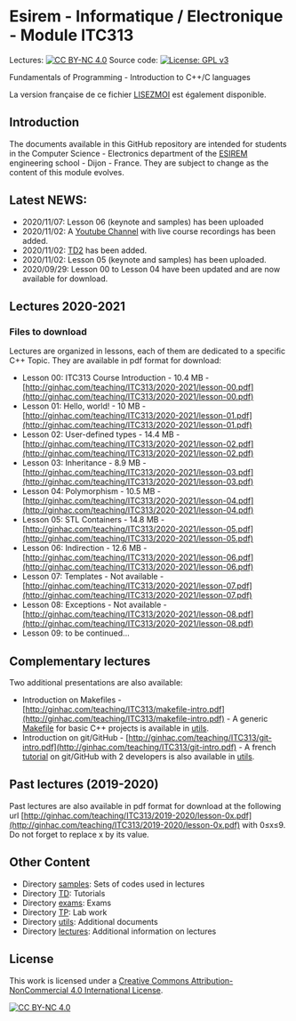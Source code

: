 # Esirem - Informatique / Electronique - Module ITC313
Lectures: [![CC BY-NC 4.0][cc-by-nc-shield]][cc-by-nc]
Source code: [![License: GPL v3][gpl-3-shield]][gpl-3]

Fundamentals of Programming - Introduction to C++/C languages

La version française de ce fichier [LISEZMOI](LISEZMOI.md) est également disponible.

## Introduction

The documents available in this GitHub repository are intended for students in the Computer Science - Electronics department of the [ESIREM](http://esirem.u-bourgogne.fr) engineering school - Dijon - France.
They are subject to change as the content of this module evolves.

## Latest NEWS: 

* 2020/11/07: Lesson 06 (keynote and samples) has been uploaded
* 2020/11/02: A [Youtube Channel](https://www.youtube.com/watch?v=EKfElV3zBGA&list=PL0Z31Yjf1Bk3PYn86ufP8mTm0w9iAjhzc) with live course recordings has been added.
* 2020/11/02: [TD2](TD/2020-2021/TD2.md) has been added.
* 2020/11/02: Lesson 05 (keynote and samples) has been uploaded.
* 2020/09/29: Lesson 00 to Lesson 04 have been updated and are now available for download.

## Lectures 2020-2021

### Files to download
Lectures are organized in lessons, each of them are dedicated to a specific C++ Topic. They are available in pdf format for download:

* Lesson 00: ITC313 Course Introduction - 10.4 MB - [http://ginhac.com/teaching/ITC313/2020-2021/lesson-00.pdf](http://ginhac.com/teaching/ITC313/2020-2021/lesson-00.pdf)
* Lesson 01: Hello, world! - 10 MB - [http://ginhac.com/teaching/ITC313/2020-2021/lesson-01.pdf](http://ginhac.com/teaching/ITC313/2020-2021/lesson-01.pdf)
* Lesson 02: User-defined types - 14.4 MB - [http://ginhac.com/teaching/ITC313/2020-2021/lesson-02.pdf](http://ginhac.com/teaching/ITC313/2020-2021/lesson-02.pdf)
* Lesson 03: Inheritance - 8.9 MB - [http://ginhac.com/teaching/ITC313/2020-2021/lesson-03.pdf](http://ginhac.com/teaching/ITC313/2020-2021/lesson-03.pdf)
* Lesson 04: Polymorphism - 10.5 MB - [http://ginhac.com/teaching/ITC313/2020-2021/lesson-04.pdf](http://ginhac.com/teaching/ITC313/2020-2021/lesson-04.pdf)
* Lesson 05: STL Containers - 14.8 MB - [http://ginhac.com/teaching/ITC313/2020-2021/lesson-05.pdf](http://ginhac.com/teaching/ITC313/2020-2021/lesson-05.pdf)
* Lesson 06: Indirection - 12.6 MB - [http://ginhac.com/teaching/ITC313/2020-2021/lesson-06.pdf](http://ginhac.com/teaching/ITC313/2020-2021/lesson-06.pdf)
* Lesson 07: Templates - Not available - [http://ginhac.com/teaching/ITC313/2020-2021/lesson-07.pdf](http://ginhac.com/teaching/ITC313/2020-2021/lesson-07.pdf)
* Lesson 08: Exceptions - Not available - [http://ginhac.com/teaching/ITC313/2020-2021/lesson-08.pdf](http://ginhac.com/teaching/ITC313/2020-2021/lesson-08.pdf)
* Lesson 09: to be continued...

## Complementary lectures
Two additional presentations are also available:

* Introduction on Makefiles - [http://ginhac.com/teaching/ITC313/makefile-intro.pdf](http://ginhac.com/teaching/ITC313/makefile-intro.pdf) - A generic [Makefile](utils/Makefile) for basic C++ projects is available in [utils](utils).
* Introduction on git/GitHub - [http://ginhac.com/teaching/ITC313/git-intro.pdf](http://ginhac.com/teaching/ITC313/git-intro.pdf) - A french [tutorial](utils/github.md) on git/GitHub with 2 developers is also available in [utils](utils).

## Past lectures (2019-2020)
Past lectures are also available in pdf format for download at the following url [http://ginhac.com/teaching/ITC313/2019-2020/lesson-0x.pdf](http://ginhac.com/teaching/ITC313/2019-2020/lesson-0x.pdf) with 0&leq;x&leq;9.
Do not forget to replace x by its value. 

##  Other Content 
* Directory [samples](samples): Sets of codes used in lectures
* Directory [TD](TD): Tutorials 
* Directory [exams](exams): Exams
* Directory [TP](TP): Lab work 
* Directory [utils](utils): Additional documents
* Directory [lectures](lectures): Additional information on lectures

## License


This work is licensed under a
[Creative Commons Attribution-NonCommercial 4.0 International License][cc-by-nc].

[![CC BY-NC 4.0][cc-by-nc-image]][cc-by-nc]

[cc-by-nc]: http://creativecommons.org/licenses/by-nc/4.0/
[cc-by-nc-image]: https://licensebuttons.net/l/by-nc/4.0/88x31.png
[cc-by-nc-shield]: https://img.shields.io/badge/License-CC%20BY--NC%204.0-lightgrey.svg

[gpl-3]: https://www.gnu.org/licenses/gpl-3.0
[gpl-3-shield]: https://img.shields.io/badge/License-GPLv3-blue.svg
